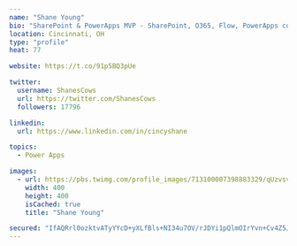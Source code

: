```yaml
---
name: "Shane Young"
bio: "SharePoint & PowerApps MVP - SharePoint, O365, Flow, PowerApps consulting? @PowerApps911 | Pure Snark? You found it."
location: Cincinnati, OH
type: "profile"
heat: 77

website: https://t.co/91p5BQ3pUe

twitter:
  username: ShanesCows
  url: https://twitter.com/ShanesCows
  followers: 17796

linkedin:
  url: https://www.linkedin.com/in/cincyshane

topics:
  - Power Apps

images:
  - url: https://pbs.twimg.com/profile_images/713100007398883329/qUzvsvQ3_400x400.jpg
    width: 400
    height: 400
    isCached: true
    title: "Shane Young"

secured: "IfAQRrl0ozktvATyYYcD+yXLfBls+NI34u7OV/rJDYi1pQlmOIrYvn+Cv4Z5JHu5sqoBvEYrmE5spXnfU5yJ6nt2rZUI3+0tOobrI4q/w+bKHOqvQvJyVPMigmpXlfZsW7Hcq4YfGEUx64+VxHgw/H5fWvhDu+LZgrsXJGwx0uzHIAeMEz+VSXFI0/YSba4AfdO/zy/zx1CIIoTcNx0B3d+4ca1wbTryl9VsphZ5mMEc9hWviqnhiAIigS3YefvcjOeRyVZ4fj4nNgueiyOw1mS/60HRpmxQVXZwwM/oOA6VPm5akTqD6bdyPI9QgxqUu03NWVRnaGxp6AnPLqiODQui5l6g7tNeXXA98w1nsmxVnFozsY4sgP3oLm29clcwOccJIL9+TSabL8LAGhukJvsoZJgJIbmtiaYDIHU9lC0=;ix92w3V9Wr2ldGRfzbNq2w=="
---
```


